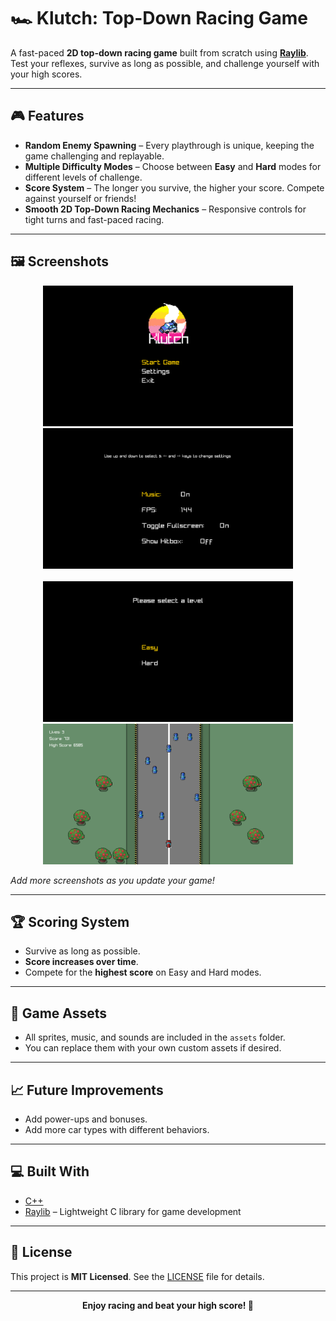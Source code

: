# 🏎️ Klutch: Top-Down Racing Game

A fast-paced **2D top-down racing game** built from scratch using **[Raylib](https://www.raylib.com/)**. Test your reflexes, survive as long as possible, and challenge yourself with your high scores.  

---

## 🎮 Features

- **Random Enemy Spawning** – Every playthrough is unique, keeping the game challenging and replayable.  
- **Multiple Difficulty Modes** – Choose between **Easy** and **Hard** modes for different levels of challenge.  
- **Score System** – The longer you survive, the higher your score. Compete against yourself or friends!  
- **Smooth 2D Top-Down Racing Mechanics** – Responsive controls for tight turns and fast-paced racing.  

---

## 🖼️ Screenshots

<div align="center">
  <img src="screenshots/screenshot1.png" alt="Gameplay Screenshot 1" width="400"/>
  <img src="screenshots/screenshot2.png" alt="Gameplay Screenshot 2" width="400"/>
  <br><br>
  <img src="screenshots/screenshot3.png" alt="Gameplay Screenshot 2" width="400"/>
  <img src="screenshots/screenshot4.png" alt="Gameplay Screenshot 2" width="400"/>
</div>

_Add more screenshots as you update your game!_  

---

## 🏆 Scoring System

- Survive as long as possible.  
- **Score increases over time**.  
- Compete for the **highest score** on Easy and Hard modes.  

---

## 🎨 Game Assets

- All sprites, music, and sounds are included in the `assets` folder.  
- You can replace them with your own custom assets if desired.  

---

## 📈 Future Improvements

- Add power-ups and bonuses.  
- Add more car types with different behaviors.  

---

## 💻 Built With

- [C++](https://isocpp.org/)  
- [Raylib](https://www.raylib.com/) – Lightweight C library for game development  

---

## 📄 License

This project is **MIT Licensed**. See the [LICENSE](LICENSE) file for details.  

---

<div align="center">
  <strong>Enjoy racing and beat your high score! 🏁</strong>
</div>
